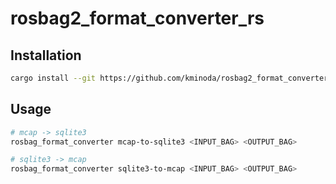 # rosbag2_format_converter_rs

## Installation

```bash
cargo install --git https://github.com/kminoda/rosbag2_format_converter_rs.git
```

## Usage

```bash
# mcap -> sqlite3
rosbag_format_converter mcap-to-sqlite3 <INPUT_BAG> <OUTPUT_BAG>

# sqlite3 -> mcap
rosbag_format_converter sqlite3-to-mcap <INPUT_BAG> <OUTPUT_BAG>
```

